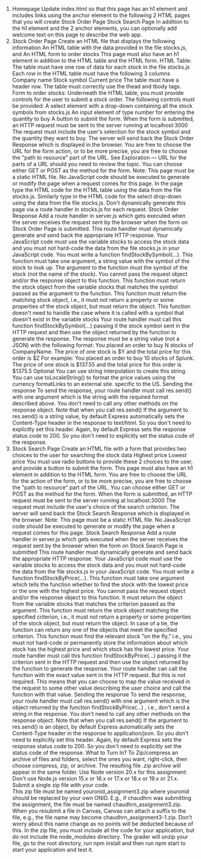 1. Homepage
Update index.html so that this page has an h1 element and includes links using the anchor element to the following 2 HTML pages that you will create
Stock Order Page
Stock Search Page
In addition to the h1 element and the 2 anchor elements, you can optionally add welcome text on this page to describe the web app.
2. Stock Order Page
Create an HTML file that displays the following information
An HTML table with the data provided in the file stocks.js, and
An HTML form to order stocks
This page must also have an h1 element in addition to the HTML table and the HTML form.
HTML Table:
The table must have one row of data for each stock in the file stocks.js
Each row in the HTML table must have the following 3 columns
Company name
Stock symbol
Current price
The table must have a header row.
The table must correctly use the thead and tbody tags.
Form to order stocks:
Underneath the HTML table, you must provide controls for the user to submit a stock order. The following controls must be provided:
A select element with a drop-down containing all the stock symbols from stocks.js
An input element of type number for entering the quantity to buy
A button to submit the form.
When the form is submitted, an HTTP request must be sent to the server running at localhost:3000
The request must include the user's selection for the stock symbol and the quantity they want to buy.
The server will send back the Stock Order Response which is displayed in the browser.
You are free to choose the URL for the form action, or to be more precise, you are free to choose the "path to resource" part of the URL.
See Exploration — URL for the parts of a URL should you need to review the topic.
You can choose either GET or POST as the method for the form.
Note: This page must be a static HTML file. No JavaScript code should be executed to generate or modify the page when a request comes for this page.
In the page type the HTML code for the HTML table using the data from the file stocks.js.
Similarly type in the HTML code for the select drop-down using the data from the file stocks.js.
Don't dynamically generate this page via a route handler in stocks.js for each request.
Stock Order Response
Add a route handler in server.js which gets executed when the server receives the request sent by the browser when the form on Stock Order Page is submitted.
This route handler must dynamically generate and send back the appropriate HTTP response.
Your JavaScript code must use the variable stocks  to access the stock data and you must not hard-code the data from the file stocks.js in your JavaScript code.
You must write a function findStockBySymbol(...).
This function must take one argument, a string value with the symbol of the stock to look up.
The argument to the function must the symbol of the stock (not the name of the stock).
You cannot pass the request object and/or the response object to this function.
This function must return the stock object from the variable stocks that matches the symbol passed as the argument to the function.
This function must return the matching stock object, i.e., it must not return a property or some properties of the stock object, but must return the object.
This function doesn't need to handle the case where it is called with a symbol that doesn't exist in the variable stocks
Your route handler must call this function findStockBySymbol(...) passing it the stock symbol sent in the HTTP request and then use the object returned by the function to generate the response.
The response must be a string value (not a JSON) with the following format:
You placed an order to buy N stocks of CompanyName. The price of one stock is $Y and the total price for this order is $Z
For example:
You placed an order to buy 10 stocks of Splunk. The price of one stock is $137.55 and the total price for this order is $1375.5
Optional
You can use string interpolation to create this string.
You can use toLocaleString() to format the price values using the currency formatLinks to an external site. specific to the US.
Sending the response
To send the response, your route handler must call res.send() with one argument which is the string with the required format described above.
You don't need to call any other methods on the response object. 
Note that when you call res.send()
If the argument to res.send() is a string value, by default Express automatically sets the Content-Type header in the response to text/html. So you don't need to explicitly set this header.
Again, by default Express sets the response status code to 200. So you don't need to explicitly set the status code of the response.
3. Stock Search Page
Create an HTML file with a form that provides two choices to the user for searching the stock data
Highest price
Lowest price
You must use radio buttons to provide these 2 choices to the user, and provide a button to submit the form.
This page must also have an h1 element in addition to the HTML form.
You are free to choose the URL for the action of the form, or to be more precise, you are free to choose the "path to resource" part of the URL.
You can choose either GET or POST as the method for the form.
When the form is submitted, an HTTP request must be sent to the server running at localhost:3000
The request must include the user's choice of the search criterion.
The server will send back the Stock Search Response which is displayed in the browser.
Note: This page must be a static HTML file. No JavaScript code should be executed to generate or modify the page when a request comes for this page.
Stock Search Response
Add a route handler in server.js which gets executed when the server receives the request sent by the browser when the form on Stock Search Page is submitted
This route handler must dynamically generate and send back the appropriate HTTP response.
Your JavaScript code must use the variable stocks  to access the stock data and you must not hard-code the data from the file stocks.js in your JavaScript code.
You must write a function findStockByPrice(...).
This function must take one argument which tells the function whether to find the stock with the lowest price or the one with the highest price.
You cannot pass the request object and/or the response object to this function.
It must return the object from the variable stocks that matches the criterion passed as the argument.
This function must return the stock object matching the specified criterion, i.e., it must not return a property or some properties of the stock object, but must return the object.
In case of a tie, the function can return any one of the objects that meet the specified criterion.
This function must find the relevant stock "on the fly," i.e., you must not hard-code or permanently store the information about which stock has the highest price and which stock has the lowest price.
Your route handler must call this function findStockByPrice(...) passing it the criterion sent in the HTTP request and then use the object returned by the function to generate the response.
Your route handler can call the function with the exact value sent in the HTTP request. But this is not required.
This means that you can choose to map the value received in the request to some other value describing the user choice and call the function with that value.
Sending the response
To send the response, your route handler must call res.send() with one argument which is the object returned by the function findStockByPrice(...) , i.e., don't send a string in the response.
You don't need to call any other methods on the response object. 
Note that when you call res.send()
If the argument to res.send() is an object, by default Express automatically sets the Content-Type header in the response to application/json. So you don't need to explicitly set this header.
Again, by default Express sets the response status code to 200. So you don't need to explicitly set the status code of the response.
What to Turn In?
To Zip/compress an archive of files and folders, select the ones you want, right-click, then choose compress, zip, or archive. The resulting file .zip archive will appear in the same folder. Use Node version 20.x for this assignment:
Don't use Node.js version 15.x or 16.x or 17.x or  18.x or 19.x or 21.x.
Submit a single zip file with your code.  
This zip file must be named youronid_assignment3.zip where youronid should be replaced by your own ONID.
E.g., if chaudhrn was submitting the assignment, the file must be named chaudhrn_assignment3.zip.
When you resubmit a file in Canvas, Canvas can attach a suffix to the file, e.g., the file name may become chaudhrn_assignment3-1.zip. Don't worry about this name change as no points will be deducted because of this.
In the zip file, you must include all the code for your application, but do not include the node_modules directory.
The grader will unzip your file, go to the root directory, run npm install and then run npm start to start your application and test it.
